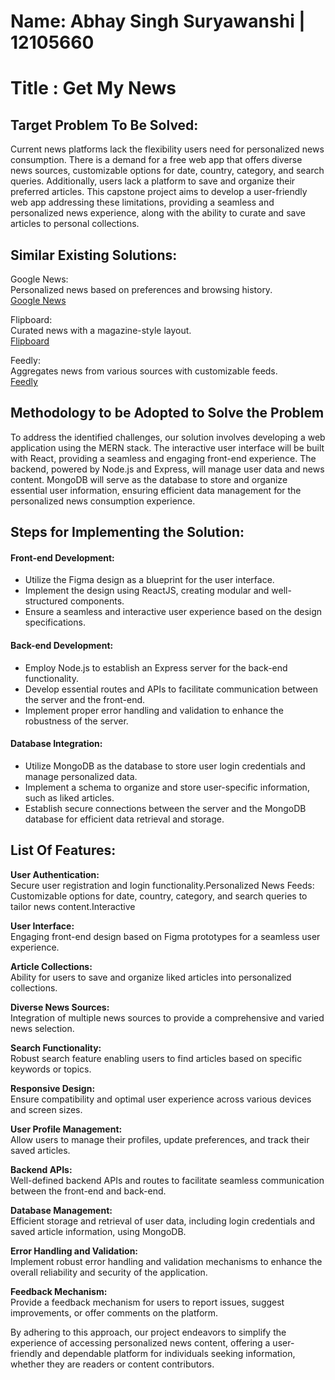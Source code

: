 # Name: Abhay Singh Suryawanshi | 12105660

# Title : Get My News
## Target Problem To Be Solved:
Current news platforms lack the flexibility users need for personalized news consumption. There is a demand for a free web app that offers diverse news sources, customizable options for date, country, category, and search queries. Additionally, users lack a platform to save and organize their preferred articles. This capstone project aims to develop a user-friendly web app addressing these limitations, providing a seamless and personalized news experience, along with the ability to curate and save articles to personal collections.


## Similar Existing Solutions:
Google News:<br>
Personalized news based on preferences and browsing history.<br>
[Google News](https://news.google.com/)

Flipboard:<br>
Curated news with a magazine-style layout.<br>
[Flipboard](https://flipboard.com/)

Feedly:<br>
Aggregates news from various sources with customizable feeds.<br>
[Feedly](https://feedly.com/)

## Methodology to be Adopted to Solve the Problem
To address the identified challenges, our solution involves developing a web application using the MERN stack. The interactive user interface will be built with React, providing a seamless and engaging front-end experience. The backend, powered by Node.js and Express, will manage user data and news content. MongoDB will serve as the database to store and organize essential user information, ensuring efficient data management for the personalized news consumption experience.
<br> 

## **Steps for Implementing the Solution:**
#### Front-end Development:
- Utilize the Figma design as a blueprint for the user interface.
- Implement the design using ReactJS, creating modular and well-structured components.
- Ensure a seamless and interactive user experience based on the design specifications.

#### Back-end Development:
- Employ Node.js to establish an Express server for the back-end functionality.
- Develop essential routes and APIs to facilitate communication between the server and the front-end.
- Implement proper error handling and validation to enhance the robustness of the server.

#### Database Integration:
- Utilize MongoDB as the database to store user login credentials and manage personalized data.
- Implement a schema to organize and store user-specific information, such as liked articles.
- Establish secure connections between the server and the MongoDB database for efficient data retrieval and storage.


## List Of Features:
**User Authentication:**<br>
Secure user registration and login functionality.Personalized News Feeds:
Customizable options for date, country, category, and search queries to tailor news content.Interactive 

**User Interface:**<br>
Engaging front-end design based on Figma prototypes for a seamless user experience.

**Article Collections:**<br>
Ability for users to save and organize liked articles into personalized collections.

**Diverse News Sources:**<br>
Integration of multiple news sources to provide a comprehensive and varied news selection.

**Search Functionality:**<br>
Robust search feature enabling users to find articles based on specific keywords or topics.

**Responsive Design:**<br>
Ensure compatibility and optimal user experience across various devices and screen sizes.

**User Profile Management:**<br>
Allow users to manage their profiles, update preferences, and track their saved articles.

**Backend APIs:**<br>
Well-defined backend APIs and routes to facilitate seamless communication between the front-end and back-end.

**Database Management:**<br>
Efficient storage and retrieval of user data, including login credentials and saved article information, using MongoDB.

**Error Handling and Validation:**<br>
Implement robust error handling and validation mechanisms to enhance the overall reliability and security of the application.

**Feedback Mechanism:**<br>
Provide a feedback mechanism for users to report issues, suggest improvements, or offer comments on the platform.

By adhering to this approach, our project endeavors to simplify the experience of accessing personalized news content, offering a user-friendly and dependable platform for individuals seeking information, whether they are readers or content contributors.


